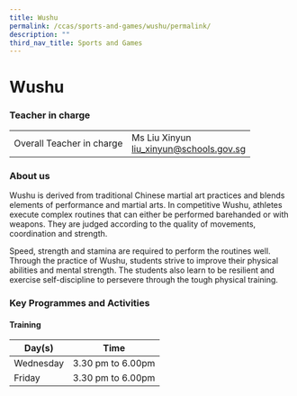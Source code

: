 ```yaml
---
title: Wushu
permalink: /ccas/sports-and-games/wushu/permalink/
description: ""
third_nav_title: Sports and Games
---
```

Wushu
=====

### Teacher in charge

|  |  |
|---|---|
| Overall Teacher in charge | Ms Liu Xinyun<br>liu_xinyun@schools.gov.sg |


### About us

Wushu is derived from traditional Chinese martial art practices and blends elements of performance and martial arts. In competitive Wushu, athletes execute complex routines that can either be performed barehanded or with weapons. They are judged according to the quality of movements, coordination and strength.

Speed, strength and stamina are required to perform the routines well. Through the practice of Wushu, students strive to improve their physical abilities and mental strength. The students also learn to be resilient and exercise self-discipline to persevere through the tough physical training.

### Key Programmes and Activities

#### Training

| Day(s) |  Time |
|---|---|
|  Wednesday | 3.30 pm to 6.00pm |
|  Friday |  3.30 pm to 6.00pm |

